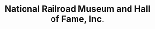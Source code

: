 ---
layout: repo
title: "National Railroad Museum and Hall of Fame, Inc."
id: 5057
permalink: repos/5057/
---